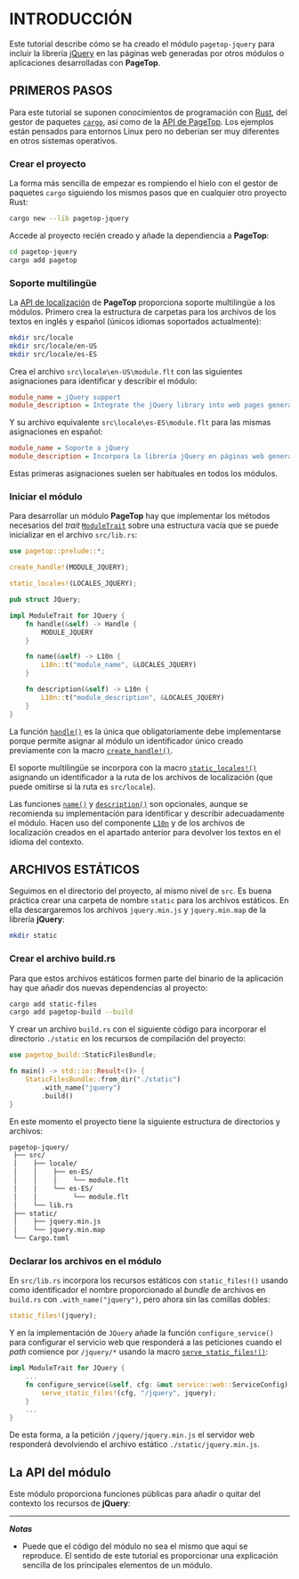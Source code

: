 # INTRODUCCIÓN

Este tutorial describe cómo se ha creado el módulo `pagetop-jquery` para incluir la librería [jQuery](https://jquery.com) en las páginas web generadas por otros módulos o aplicaciones desarrolladas con **PageTop**.

## PRIMEROS PASOS

Para este tutorial se suponen conocimientos de programación con [Rust](https://www.rust-lang.org), del gestor de paquetes [`cargo`](https://doc.rust-lang.org/stable/cargo), así como de la [API de PageTop](https://docs.rs/pagetop). Los ejemplos están pensados para entornos Linux pero no deberían ser muy diferentes en otros sistemas operativos.

### Crear el proyecto

La forma más sencilla de empezar es rompiendo el hielo con el gestor de paquetes `cargo` siguiendo los mismos pasos que en cualquier otro proyecto Rust:

```bash
cargo new --lib pagetop-jquery
```

Accede al proyecto recién creado y añade la dependiencia a **PageTop**:

```bash
cd pagetop-jquery
cargo add pagetop
```

### Soporte multilingüe

La [API de localización](https://docs.rs/pagetop/latest/pagetop/locale/index.html) de **PageTop** proporciona soporte multilingüe a los módulos. Primero crea la estructura de carpetas para los archivos de los textos en inglés y español (únicos idiomas soportados actualmente):

```bash
mkdir src/locale
mkdir src/locale/en-US
mkdir src/locale/es-ES
```

Crea el archivo `src\locale\en-US\module.flt` con las siguientes asignaciones para identificar y describir el módulo:

```ini
module_name = jQuery support
module_description = Integrate the jQuery library into web pages generated by other modules.
```

Y su archivo equivalente `src\locale\es-ES\module.flt` para las mismas asignaciones en español:

```ini
module_name = Soporte a jQuery
module_description = Incorpora la librería jQuery en páginas web generadas por otros módulos.
```

Estas primeras asignaciones suelen ser habituales en todos los módulos.

### Iniciar el módulo

Para desarrollar un módulo **PageTop** hay que implementar los métodos necesarios del *trait* [`ModuleTrait`](https://docs.rs/pagetop/latest/pagetop/core/module/trait.ModuleTrait.html) sobre una estructura vacía que se puede inicializar en el archivo `src/lib.rs`:

```rust
use pagetop::prelude::*;

create_handle!(MODULE_JQUERY);

static_locales!(LOCALES_JQUERY);

pub struct JQuery;

impl ModuleTrait for JQuery {
    fn handle(&self) -> Handle {
        MODULE_JQUERY
    }

    fn name(&self) -> L10n {
        L10n::t("module_name", &LOCALES_JQUERY)
    }

    fn description(&self) -> L10n {
        L10n::t("module_description", &LOCALES_JQUERY)
    }
}
```

La función [`handle()`](https://docs.rs/pagetop/latest/pagetop/core/module/trait.ModuleTrait.html#method.handle) es la única que obligatoriamente debe implementarse porque permite asignar al módulo un identificador único creado previamente con la macro [`create_handle!()`](https://docs.rs/pagetop/latest/pagetop/macro.create_handle.html).

El soporte multilingüe se incorpora con la macro [`static_locales!()`](https://docs.rs/pagetop/latest/pagetop/macro.static_locales.html) asignando un identificador a la ruta de los archivos de localización (que puede omitirse si la ruta es `src/locale`).

Las funciones [`name()`](https://docs.rs/pagetop/latest/pagetop/core/module/trait.ModuleTrait.html#method.name) y [`description()`](https://docs.rs/pagetop/latest/pagetop/core/module/trait.ModuleTrait.html#method.description) son opcionales, aunque se recomienda su implementación para identificar y describir adecuadamente el módulo. Hacen uso del componente [`L10n`](https://docs.rs/pagetop/latest/pagetop/base/component/struct.L10n.html) y de los archivos de localización creados en el apartado anterior para devolver los textos en el idioma del contexto.

## ARCHIVOS ESTÁTICOS

Seguimos en el directorio del proyecto, al mismo nivel de `src`. Es buena práctica crear una carpeta de nombre `static` para los archivos estáticos. En ella descargaremos los archivos `jquery.min.js` y `jquery.min.map` de la librería **jQuery**:

```bash
mkdir static
```

### Crear el archivo build.rs

Para que estos archivos estáticos formen parte del binario de la aplicación hay que añadir dos nuevas dependencias al proyecto:

```bash
cargo add static-files
cargo add pagetop-build --build
```

Y crear un archivo `build.rs` con el siguiente código para incorporar el directorio `./static` en los recursos de compilación del proyecto:

```rust
use pagetop_build::StaticFilesBundle;

fn main() -> std::io::Result<()> {
    StaticFilesBundle::from_dir("./static")
        .with_name("jquery")
        .build()
}
```

En este momento el proyecto tiene la siguiente estructura de directorios y archivos:

```bash
pagetop-jquery/
 ├── src/
 │    ├── locale/
 │    │    ├── en-ES/
 │    │    │    └── module.flt
 │    │    └── es-ES/
 │    │         └── module.flt
 │    └── lib.rs
 ├── static/
 │    ├── jquery.min.js
 │    └── jquery.min.map
 └── Cargo.toml
 ```

### Declarar los archivos en el módulo

En `src/lib.rs` incorpora los recursos estáticos con `static_files!()` usando como identificador el nombre proporcionado al *bundle* de archivos en `build.rs` con `.with_name("jquery")`, pero ahora sin las comillas dobles:

```rust
static_files!(jquery);
```

Y en la implementación de `JQuery` añade la función `configure_service()` para configurar el servicio web que responderá a las peticiones cuando el *path* comience por `/jquery/*` usando la macro [`serve_static_files!()`]():

```rust
impl ModuleTrait for JQuery {
    ...
    fn configure_service(&self, cfg: &mut service::web::ServiceConfig) {
        serve_static_files!(cfg, "/jquery", jquery);
    }
    ...
}
```

De esta forma, a la petición `/jquery/jquery.min.js` el servidor web responderá devolviendo el archivo estático `./static/jquery.min.js`.

## La API del módulo

Este módulo proporciona funciones públicas para añadir o quitar del contexto los recursos de **jQuery**:

--------------------

***Notas***

* Puede que el código del módulo no sea el mismo que aquí se reproduce. El sentido de este tutorial es proporcionar una explicación sencilla de los principales elementos de un módulo.
